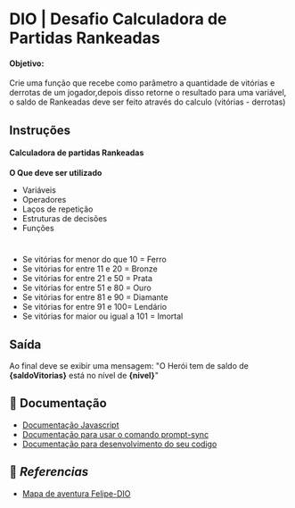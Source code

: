 # DIO | Desafio Calculadora de Partidas Rankeadas
#### Objetivo:
Crie  uma função que recebe como parâmetro a quantidade de vitórias e derrotas de um jogador,depois disso retorne o resultado para uma variável, o saldo de Rankeadas deve ser feito através do calculo (vitórias - derrotas)

## Instruções
#### Calculadora de partidas Rankeadas
**O Que deve ser utilizado**

- Variáveis
- Operadores
- Laços de repetição
- Estruturas de decisões
- Funções
#
- Se vitórias for menor do que 10 = Ferro
- Se vitórias for entre 11 e 20 = Bronze
- Se vitórias for entre 21 e 50 = Prata
- Se vitórias for entre 51 e 80 = Ouro
- Se vitórias for entre 81 e 90 = Diamante
- Se vitórias for entre 91 e 100= Lendário
- Se vitórias for maior ou igual a 101 = Imortal

## Saída

Ao final deve se exibir uma mensagem:
"O Herói tem de saldo de **{saldoVitorias}** está no nível de **{nivel}**"

## 📘 Documentação
- [Documentação Javascript](https://developer.mozilla.org/pt-BR/docs/Web/JavaScript)
- [Documentação para usar o comando prompt-sync](https://cursos.alura.com.br/forum/topico-senti-falta-de-comandos-de-leitura-de-dados-algo-como-um-read-239179)
- [Documentação para desenvolvimento do seu codigo](https://www.w3schools.com/js/default.asp)

## 🔎 *Referencias*
- [Mapa de aventura Felipe-DIO](https://helpful-jump-17b.notion.site/Mapa-de-aventura-91f3e9bd923842149d4dba754dc65c07)

